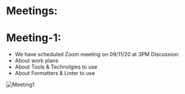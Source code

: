 # Meetings:

# Meeting-1:
- We have scheduled Zoom meeting on 09/11/20 at 3PM
Discussion:
- About work plans
- About Tools & Technolgies to use
- About Formatters & Linter to use

![Meeting1](https://github.com/annie0sc/gdp_health_app/blob/master/Design%20Architecture/Meetings/Meeting-1.png?raw=true)

